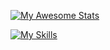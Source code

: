 [![My Awesome Stats](https://awesome-github-stats.azurewebsites.net/user-stats/mininxd?cardType=level&theme=&Background=DDDDFF00&Title=DD2727&Border=11111100&Icons=ffffff&Title=999&Ring=999&Text=999)](https://git.io/awesome-stats-card)<br>


[![My Skills](https://skillicons.dev/icons?i=html,css,js,bootstrap,nodejs,firebase,vercel)](https://skillicons.dev)
